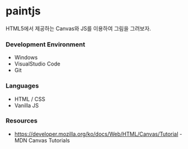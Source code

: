 # paintjs
HTML5에서 제공하는 Canvas와 JS를 이용하여 그림을 그려보자.

### Development Environment
* Windows
* VisualStudio Code
* Git

### Languages
* HTML / CSS
* Vanilla JS

### Resources
* https://developer.mozilla.org/ko/docs/Web/HTML/Canvas/Tutorial - MDN Canvas Tutorials